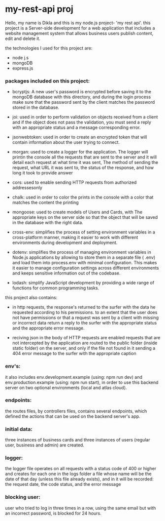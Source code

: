 # my-rest-api proj
Hello, my name is Dikla and this is my node.js project- 'my rest api'.
this project is a Server-side development for a web application that includes a website management system that allows business users
publish content, edit and delete it. 

the technologies I used for this project are:
- node j.s
- mongoDB
- express.js

### packages included on this project:

- bcryptjs: A new user's password is encrypted before saving it to the mongoDB database with
this directory, and during the login process make sure that the password sent by the client matches the password
stored in the database. 

- joi: used in order to perform validation on objects received from a client
and if the object does not pass the validation, you must send a reply with an appropriate status and a message
corresponding error.

- jsonwebtoken: used in order to create an encrypted token that will contain information
about the user trying to connect. 

- morgan: used to create a logger for the application. The logger will printin the console all the requests that are sent to the server and it will detail each request at what time it was sent, The method of sending the request, what URL it was sent to, the status of the response, and how long it took to provide
answer

- cors: used to enable sending HTTP requests from authorized addressesonly 

- chalk: used in order to color the prints in the console with a color that matches the content the printing 

- mongoose: used to create models of Users and Cards, with The appropriate keys on the server side so that the object that will be saved in the database with the right data. 

- cross-env: simplifies the process of setting environment variables in a cross-platform manner, making it easier to work with different environments during development and deployment.

- dotenv: simplifies the process of managing environment variables in Node.js applications by allowing to store them in a separate file ( .env) and load them into process.env with minimal configuration. This makes it easier to manage configuration settings across different environments and keeps sensitive information out of the codebase.

- lodash: simplify JavaScript development by providing a wide range of functions for common programming tasks.

this project also contains:

- in http requests, the response's returned to the surfer with the data he requested according to his permissions.
to an extent that the user does not have permissions or that a request was sent by a client with missing or incorrect data
return a reply to the surfer with the appropriate status and the appropriate error message.

- reciving json in the body of HTTP requests are enabled requests that are not intercepted by the application are routed to the public folder (inside static folder) on the server, and only if the file not found in it sending a 404 error message to the surfer with the appropriate caption

### env's:
it also includes env.development.example (using: npm run dev) and env.production.example (using: npm run start), in order to use this backend server on two optional environments (local and atlas cloud).

### endpoints:
the routes files, by controllers files, contains several endpoints, which defined the actions that can be used on the backend server's app.

### initial data:
three instances of business cards and three instances of users (regular user, business and admin) are created.

### logger:
the logger file operates on all requests with a status code of 400 or higher and creates for each one in the logs folder
a file whose name will be the date of that day (unless this file already exists), and in it will be recorded:
the request date, the code status, and the error message

### blocking user:
user who tried to log in three times in a row, using the same email but with an incorrect password, is blocked for 24 hours.

